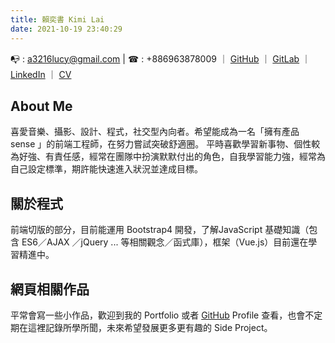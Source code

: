```yaml
---
title: 賴奕書 Kimi Lai
date: 2021-10-19 23:40:29
---
```

&#x1F4ED;   : a3216lucy@gmail.com  |   &#x260E;  : +886963878009 ｜ [GitHub](https://github.com/a3216lucy) ｜ [GitLab](https://gitlab.com/Kimi_Lai) ｜ [LinkedIn](https://www.linkedin.com/in/kimilai) ｜  [CV](https://www.cakeresume.com/s--rdHG23bNbPr52dYQnzeEvA--/kimilai)

## About Me
喜愛音樂、攝影、設計、程式，社交型內向者。希望能成為一名「擁有產品 sense 」的前端工程師，在努力嘗試突破舒適圈。
平時喜歡學習新事物、個性較為好強、有責任感，經常在團隊中扮演默默付出的角色，自我學習能力強，經常為自己設定標準，期許能快速進入狀況並達成目標。

## 關於程式
前端切版的部分，目前能運用 Bootstrap4 開發，了解JavaScript 基礎知識（包含 ES6／AJAX ／jQuery ... 等相關觀念／函式庫），框架（Vue.js）目前還在學習精進中。

## 網頁相關作品
平常會寫一些小作品，歡迎到我的 Portfolio 或者 [GitHub](https://github.com/a3216lucy) Profile 查看，也會不定期在這裡記錄所學所聞，未來希望發展更多更有趣的 Side Project。

<!-- - 資歷：曾待過 FinTech 產業（B2B），其中 PM 經歷約 1 年，開發經歷約 3 個月
- 專長：網站／APP 規劃設計與基礎開發，製作產品規格文件／Wireframe／Prototype／User Flow
- 軟體：Sketch、Zeplin、AI、PS、InDesign、Adobe XD
- 語言：JavaScript、Bootstrap、JQuery、Java（基礎）、Python（基礎）
- 證照：Google 數位學程 - 基礎數位行銷資格、TQC+ INDESIGN、MOS OFFICE ACCESS
- 學歷：淡江大學主修資管系、輔資傳系「創意數位媒體教學實習中心」學程
<br>
<br>

## Work Experience
<hr>

- ### **Develop Intern** / _[Imonology Inc.](https://www.imoncloud.com/zh/)_ / Remote / <i>2021/06 - Present</i>
  - #### 團隊協作及角色：
    - 協助開發的專案，流程走 Git Flow。 
    - 協助紀錄開發成果與 API 測試文件，彙整成進度報告，以供客戶進度報告。 
  - #### 技術實作：
    - **專案一：杜拜世博平台 ｜ 世博展覽的 APP 與網站**
      - 使用 cucumber 撰寫 BDD／使用 Jest 撰寫 Unit Test，來完成流程／API 特定功能的驗證測試。
      - 透過串接 RESTful API 取得並完成檢舉列表頁、詳細頁等需求項目。
      - 透過 Firebase 相關服務，管理資料庫以及 Hosting 網站。
    - **專案二：IPI｜ 空氣清淨機 APP**
      - 使用 cucumber 撰寫 BDD／使用 Jest 撰寫 Unit Test，來完成流程／功能的驗證測試。
      - 透過 gitlab / gitlab CI ，實作 CI／CD 流程。
    - **專案三：PollingBlock｜ 區塊鏈平台**
      - 透過 express-openapi-validator ，對 API 進行驗證與文件規格（yaml）比對。
      - 使用 cucumber 撰寫 BDD／使用 Jest 撰寫 Unit Test，來完成流程／功能的驗證測試。
      - 透過 remix 進行 solidity 初階功能實作。
- ### **Product Owner** / _[SourceZones Inc.](https://sourcezones.net/)_ /  Taipei, Taiwan / <i>2020/07 - 2021/05</i>
  - #### 主要產品與專案：KYCheck ｜B2B 金融業使用的軟體
    - **工作內容：**
      - 主導產品的目標與方向，定義功能規格和流程，與老闆保持密切資訊同步，協調大小相關事務
      - 準備專案合作合約、提案簡報等相關文件，協助進行產品提案、與客戶 Demo
      - 統整來自業務、老闆、客戶的需求，轉化成工程師能理解的語言和文件
      - 製作產品需求文件、wireframe、prototype、流程圖
      - 使用 Jira 進行專案開發進度管理、協助進行功能測試與 Bug 追蹤、第一線幫忙客戶排除問題
    - **專案成就：**
      - 在團隊導入 Scrum 後，主持 Retro 會議，協助改善流程與優化開發效率
      - 協助產品從 0 - 1 開發落地並成功完成第一個產品專案合作
      - 參與監理科技黑客松，成功與多間公司達成媒合，同時也獲得更多曝光機會
  - #### 分支專案：人工智慧生產製造節能管理系統開發計畫｜經濟部產學合作
    - **工作內容：**
      - 爲與學校、電力控制設備廠商的產學合作，承攬 AI 技術的開發，包括：資料集獲取、清理、特徵處理與選擇、model 訓練等內容
      - 工作內容包含與外部合作廠商、學校單位、公司內部工程師溝通、訪談系統需求，定義功能和需求書撰寫，開發後驗收測試
      - 協助外部合作廠商根據專案開發內容，取得專利技術
    - **專案成就：**
      - 專案合作結束後，發展衍伸的合作機會（其他外部廠商對專案技術有興趣，有合作意向）
- ### **Project Manager Assistant** / _[TSI：KYCRight](https://www.tsi.center/portfolio-item/%e5%95%9f%e7%99%bc%e5%bc%8f%e6%99%ba%e6%85%a7%e4%bc%81%e6%a5%ad%e5%be%b5%e4%bf%a1kyc%e6%94%af%e6%8f%b4%e5%b9%b3%e5%8f%b0%e9%96%8b%e7%99%bc%e8%a8%88%e7%95%ab-new/)_ / Taipei, Taiwan / <i>2019/11 - 2020/06</i>
  - 因為產學合作，配合學校規範，協助行政流程作業，準備例行性會議資料、系統功能開發進度等報告
  - 協助完成與提交文件，包括科技部相關計畫書、審核所需簡報等

<br>

## Projects
<hr>

### Past

- ### **Project Manager** / _Ourgene Bio System_ / _[Ourgene Tech Inc.]()_
  - 為客戶建置網站，方便實驗員進行生物數據上傳、紀錄、報表處理等工作。
  - 主要負責：專案需求釐清、進度追蹤管理、協助專案報價、網站功能規劃、相關文件產出與交付。
- ### **Project Manager** / _TGIA Bio System_ /  _[TGIA Inc.](https://www.tgiainc.com/)_
  - 為客戶建置客戶管理網站前後台功能，以利客戶管理、生技相關資料管理與備份。
  - 工作內容包含專案控管，協調合約報價、網站流程與功能定義、相關文件產出與交付。

<br>

## Honors
<hr>

- _Popularity Award_ ／ **知群 x 滴滴 Product Design Award** ／ China ／ 2021
- _Nomination_ ／ **Gosky 1st Chatbot Competition** ／ Taipei, Taiwan ／ 2019
- _Nomination_ ／ **CYCU Starup Challenge** ／ Taipei, Taiwan ／ 2019
<!-- - _Gold Prize_ / **Sony CSR Video Competition** / Taipei, Taiwan / 2010 -->
<!-- 
<br>

## Community and Organization
<hr>

- ### _Core Member_ / [PM361° - PM知識社群](https://www.facebook.com/groups/pm361/) / Taipei, Taiwan
  - 每月舉辦 PM 相關的活動，分享相關知識與議題。
  - 目標：期許 PM 們擁有 360 ° 的全方位視野，加上 1° 自己的觀點，讓同為 PM 的這群同溫層有個平台可以互相交流、成長。 --> 
